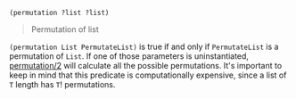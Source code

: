 ```
(permutation ?list ?list)
```

> Permutation of list

`(permutation List PermutateList)` is true if and only if `PermutateList` is a permutation of `List`. If one of those parameters is uninstantiated, [permutation/2](#permutation) will calculate all the possible permutations. It's important to keep in mind that this predicate is computationally expensive, since a list of `T` length has `T`! permutations.